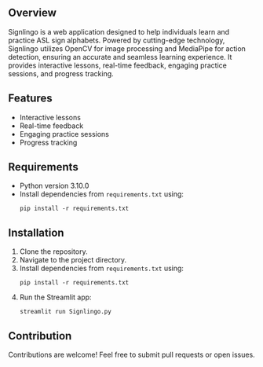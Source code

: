 ## Overview
Signlingo is a web application designed to help individuals learn and practice ASL sign alphabets. Powered by cutting-edge technology, Signlingo utilizes OpenCV for image processing and MediaPipe for action detection, ensuring an accurate and seamless learning experience. It provides interactive lessons, real-time feedback, engaging practice sessions, and progress tracking.

## Features
- Interactive lessons
- Real-time feedback
- Engaging practice sessions
- Progress tracking

## Requirements
- Python version 3.10.0
- Install dependencies from `requirements.txt` using:
  ```
  pip install -r requirements.txt
  ```
## Installation
1. Clone the repository.
2. Navigate to the project directory.
3. Install dependencies from `requirements.txt` using:
   ```
   pip install -r requirements.txt
   ```
4. Run the Streamlit app:
   ```
   streamlit run Signlingo.py
   ```

## Contribution
Contributions are welcome! Feel free to submit pull requests or open issues.
